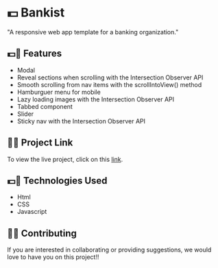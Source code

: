 # 💵 Bankist

"A responsive web app template for a banking organization."

## 💵🌟 Features  

- Modal 
- Reveal sections when scrolling with the Intersection Observer API  
- Smooth scrolling from nav items with the scrollIntoView() method  
- Hamburguer menu for mobile
- Lazy loading images with the Intersection Observer API 
- Tabbed component 
- Slider  
- Sticky nav with the Intersection Observer API
 


## 🔗💵 Project Link  

To view the live project, click on this [link](https://bankist-alia3g8ar.vercel.app/).  


## 💵📄 Technologies Used  

- Html  
- CSS  
- Javascript  


## 👥💵 Contributing  

If you are interested in collaborating or providing suggestions, we would love to have you on this project!!

